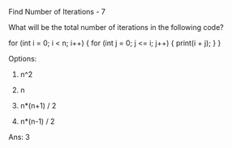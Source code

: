 Find Number of Iterations - 7

What will be the total number of iterations in the following code?

for (int i = 0; i < n; i++) {
    for (int j = 0; j <= i; j++) {
        print(i + j);
    }
}

Options:

1. n^2

2. n

3. n*(n+1) / 2

4. n*(n-1) / 2

Ans:
3
